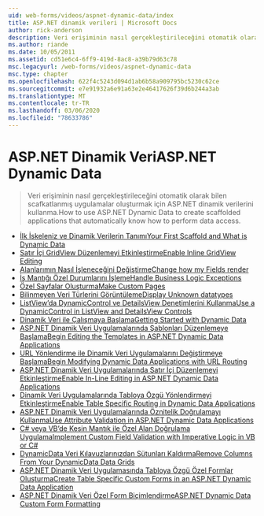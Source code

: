```yaml
---
uid: web-forms/videos/aspnet-dynamic-data/index
title: ASP.NET dinamik verileri | Microsoft Docs
author: rick-anderson
description: Veri erişiminin nasıl gerçekleştirileceğini otomatik olarak bilen scafkatlanmış uygulamalar oluşturmak için ASP.NET dinamik verilerini kullanma.
ms.author: riande
ms.date: 10/05/2011
ms.assetid: cd51e6c4-6ff9-419d-8ac8-a39b79d63c78
msc.legacyurl: /web-forms/videos/aspnet-dynamic-data
msc.type: chapter
ms.openlocfilehash: 622f4c5243d094d1ab6b58a909795bc5230c62ce
ms.sourcegitcommit: e7e91932a6e91a63e2e46417626f39d6b244a3ab
ms.translationtype: MT
ms.contentlocale: tr-TR
ms.lasthandoff: 03/06/2020
ms.locfileid: "78633786"
---
```

# <a name="aspnet-dynamic-data"></a><span data-ttu-id="989dd-103">ASP.NET Dinamik Veri</span><span class="sxs-lookup"><span data-stu-id="989dd-103">ASP.NET Dynamic Data</span></span>

> <span data-ttu-id="989dd-104">Veri erişiminin nasıl gerçekleştirileceğini otomatik olarak bilen scafkatlanmış uygulamalar oluşturmak için ASP.NET dinamik verilerini kullanma.</span><span class="sxs-lookup"><span data-stu-id="989dd-104">How to use ASP.NET Dynamic Data to create scaffolded applications that automatically know how to perform data access.</span></span>

- [<span data-ttu-id="989dd-105">İlk İskeleniz ve Dinamik Verilerin Tanımı</span><span class="sxs-lookup"><span data-stu-id="989dd-105">Your First Scaffold and What is Dynamic Data</span></span>](your-first-scaffold-and-what-is-dynamic-data.md)
- [<span data-ttu-id="989dd-106">Satır İçi GridView Düzenlemeyi Etkinleştirme</span><span class="sxs-lookup"><span data-stu-id="989dd-106">Enable Inline GridView Editing</span></span>](how-do-i-enable-inline-gridview-editing.md)
- [<span data-ttu-id="989dd-107">Alanlarımın Nasıl İşleneceğini Değiştirme</span><span class="sxs-lookup"><span data-stu-id="989dd-107">Change how my Fields render</span></span>](how-do-i-change-how-my-fields-render.md)
- [<span data-ttu-id="989dd-108">İş Mantığı Özel Durumlarını İşleme</span><span class="sxs-lookup"><span data-stu-id="989dd-108">Handle Business Logic Exceptions</span></span>](how-do-i-handle-business-logic-exceptions.md)
- [<span data-ttu-id="989dd-109">Özel Sayfalar Oluşturma</span><span class="sxs-lookup"><span data-stu-id="989dd-109">Make Custom Pages</span></span>](how-do-i-make-custom-pages.md)
- [<span data-ttu-id="989dd-110">Bilinmeyen Veri Türlerini Görüntüleme</span><span class="sxs-lookup"><span data-stu-id="989dd-110">Display Unknown datatypes</span></span>](how-do-i-display-unknown-datatypes.md)
- [<span data-ttu-id="989dd-111">ListView’da DynamicControl ve DetailsView Denetimlerini Kullanma</span><span class="sxs-lookup"><span data-stu-id="989dd-111">Use a DynamicControl in ListView and DetailsView Controls</span></span>](how-do-i-use-a-dynamiccontrol-in-listview-and-detailsview-controls.md)
- [<span data-ttu-id="989dd-112">Dinamik Veri ile Çalışmaya Başlama</span><span class="sxs-lookup"><span data-stu-id="989dd-112">Getting Started with Dynamic Data</span></span>](getting-started-with-dynamic-data.md)
- [<span data-ttu-id="989dd-113">ASP.NET Dinamik Veri Uygulamalarında Şablonları Düzenlemeye Başlama</span><span class="sxs-lookup"><span data-stu-id="989dd-113">Begin Editing the Templates in ASP.NET Dynamic Data Applications</span></span>](begin-editing-the-templates-in-aspnet-dynamic-data-applications.md)
- [<span data-ttu-id="989dd-114">URL Yönlendirme ile Dinamik Veri Uygulamalarını Değiştirmeye Başlama</span><span class="sxs-lookup"><span data-stu-id="989dd-114">Begin Modifying Dynamic Data Applications with URL Routing</span></span>](begin-modifying-dynamic-data-applications-with-url-routing.md)
- [<span data-ttu-id="989dd-115">ASP.NET Dinamik Veri Uygulamalarında Satır İçi Düzenlemeyi Etkinleştirme</span><span class="sxs-lookup"><span data-stu-id="989dd-115">Enable In-Line Editing in ASP.NET Dynamic Data Applications</span></span>](enable-in-line-editing-in-aspnet-dynamic-data-applications.md)
- [<span data-ttu-id="989dd-116">Dinamik Veri Uygulamalarında Tabloya Özgü Yönlendirmeyi Etkinleştirme</span><span class="sxs-lookup"><span data-stu-id="989dd-116">Enable Table Specific Routing in Dynamic Data Applications</span></span>](how-to-enable-table-specific-routing-in-dynamic-data-applications.md)
- [<span data-ttu-id="989dd-117">ASP.NET Dinamik Veri Uygulamalarında Öznitelik Doğrulamayı Kullanma</span><span class="sxs-lookup"><span data-stu-id="989dd-117">Use Attribute Validation in ASP.NET Dynamic Data Applications</span></span>](how-to-use-attribute-validation-in-aspnet-dynamic-data-applications.md)
- [<span data-ttu-id="989dd-118">C# veya VB’de Kesin Mantık ile Özel Alan Doğrulama Uygulama</span><span class="sxs-lookup"><span data-stu-id="989dd-118">Implement Custom Field Validation with Imperative Logic in VB or C#</span></span>](how-to-implement-custom-field-validation-with-imperative-logic-in-vb-or-c.md)
- [<span data-ttu-id="989dd-119">DynamicData Veri Kılavuzlarınızdan Sütunları Kaldırma</span><span class="sxs-lookup"><span data-stu-id="989dd-119">Remove Columns From Your DynamicData Data Grids</span></span>](how-to-remove-columns-from-your-dynamicdata-data-grids.md)
- [<span data-ttu-id="989dd-120">ASP.NET Dinamik Veri Uygulamasında Tabloya Özgü Özel Formlar Oluşturma</span><span class="sxs-lookup"><span data-stu-id="989dd-120">Create Table Specific Custom Forms in an ASP.NET Dynamic Data Application</span></span>](how-to-create-table-specific-custom-forms-in-an-aspnet-dynamic-data-application.md)
- [<span data-ttu-id="989dd-121">ASP.NET Dinamik Veri Özel Form Biçimlendirme</span><span class="sxs-lookup"><span data-stu-id="989dd-121">ASP.NET Dynamic Data Custom Form Formatting</span></span>](aspnet-dynamic-data-custom-form-formatting.md)
